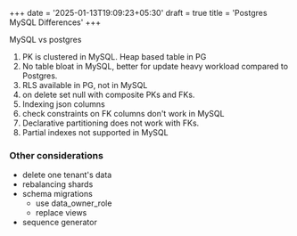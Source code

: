 +++
date = '2025-01-13T19:09:23+05:30'
draft = true
title = 'Postgres MySQL Differences'
+++


MySQL vs postgres

1. PK is clustered in MySQL. Heap based table in PG
2. No table bloat in MySQL, better for update heavy workload compared to Postgres.
3. RLS available in PG, not in MySQL
4. on delete set null with composite PKs and FKs.
5. Indexing json columns
6. check constraints on FK columns don't work in MySQL
7. Declarative partitioning does not work with FKs.
8. Partial indexes not supported in MySQL




### Other considerations
- delete one tenant's data
- rebalancing shards
- schema migrations
  - use data_owner_role
  - replace views
- sequence generator